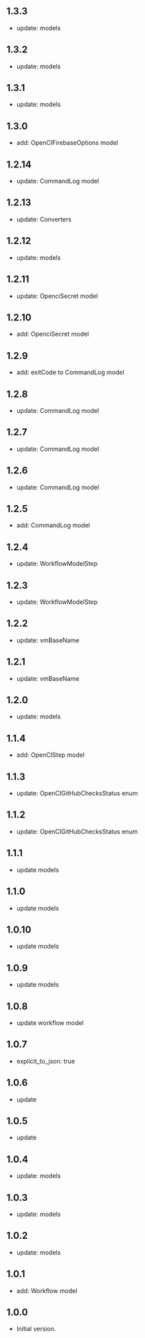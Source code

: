 
## 1.3.3

- update: models

## 1.3.2

- update: models

## 1.3.1

- update: models

## 1.3.0

- add: OpenCIFirebaseOptions model

## 1.2.14

- update: CommandLog model

## 1.2.13

- update: Converters

## 1.2.12

- update: models

## 1.2.11

- update: OpenciSecret model

## 1.2.10

- add: OpenciSecret model

## 1.2.9

- add: exitCode to CommandLog model

## 1.2.8

- update: CommandLog model

## 1.2.7

- update: CommandLog model

## 1.2.6

- update: CommandLog model

## 1.2.5

- add: CommandLog model

## 1.2.4

- update: WorkflowModelStep

## 1.2.3

- update: WorkflowModelStep

## 1.2.2

- update: vmBaseName

## 1.2.1

- update: vmBaseName

## 1.2.0

- update: models

## 1.1.4

- add: OpenCIStep model

## 1.1.3

- update: OpenCIGitHubChecksStatus enum

## 1.1.2

- update: OpenCIGitHubChecksStatus enum

## 1.1.1

- update models

## 1.1.0

- update models

## 1.0.10

- update models

## 1.0.9

- update models

## 1.0.8

- update workflow model

## 1.0.7

- explicit_to_json: true

## 1.0.6

- update

## 1.0.5

- update

## 1.0.4

- update: models

## 1.0.3

- update: models

## 1.0.2

- update: models

## 1.0.1

- add: Workflow model

## 1.0.0

- Initial version.
